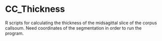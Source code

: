 # CC_Thickness
R scripts for calculating the thickness of the midsagittal slice of the corpus callsoum. Need coordinates of the segmentation in order to run the program.
